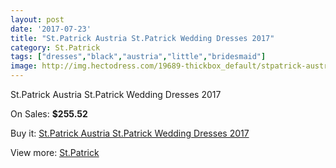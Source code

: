 ```yaml
---
layout: post
date: '2017-07-23'
title: "St.Patrick Austria St.Patrick Wedding Dresses 2017"
category: St.Patrick
tags: ["dresses","black","austria","little","bridesmaid"]
image: http://img.hectodress.com/19689-thickbox_default/stpatrick-austria-stpatrick-wedding-dresses-2013.jpg
---
```

St.Patrick Austria St.Patrick Wedding Dresses 2017

On Sales: **$255.52**
<a href="https://www.hectodress.com/stpatrick/9197-stpatrick-austria-stpatrick-wedding-dresses-2013.html"><amp-img layout="responsive" width="600" height="600" src="//img.hectodress.com/19689-thickbox_default/stpatrick-austria-stpatrick-wedding-dresses-2013.jpg" alt="St.Patrick Austria St.Patrick Wedding Dresses 2017 0" /></a>
<a href="https://www.hectodress.com/stpatrick/9197-stpatrick-austria-stpatrick-wedding-dresses-2013.html"><amp-img layout="responsive" width="600" height="600" src="//img.hectodress.com/19691-thickbox_default/stpatrick-austria-stpatrick-wedding-dresses-2013.jpg" alt="St.Patrick Austria St.Patrick Wedding Dresses 2017 1" /></a>
<a href="https://www.hectodress.com/stpatrick/9197-stpatrick-austria-stpatrick-wedding-dresses-2013.html"><amp-img layout="responsive" width="600" height="600" src="//img.hectodress.com/19690-thickbox_default/stpatrick-austria-stpatrick-wedding-dresses-2013.jpg" alt="St.Patrick Austria St.Patrick Wedding Dresses 2017 2" /></a>

Buy it: [St.Patrick Austria St.Patrick Wedding Dresses 2017](https://www.hectodress.com/stpatrick/9197-stpatrick-austria-stpatrick-wedding-dresses-2013.html "St.Patrick Austria St.Patrick Wedding Dresses 2017")

View more: [St.Patrick](https://www.hectodress.com/153-stpatrick "St.Patrick")